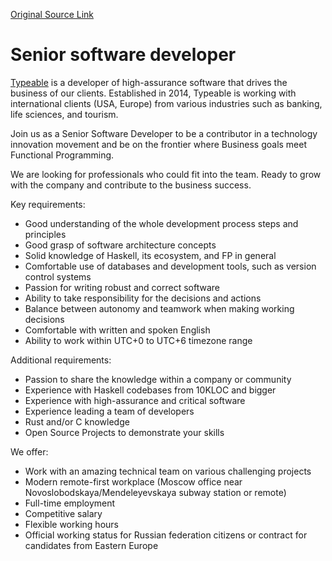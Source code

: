 [Original Source Link](https://typeable.io/job/senior-software-developer.html)

# Senior software developer

[Typeable](https://typeable.io) is a developer of high-assurance software that drives the business of our clients. Established in 2014, Typeable is working with international clients (USA, Europe) from various industries such as banking, life sciences, and tourism.

Join us as a Senior Software Developer to be a contributor in a technology innovation movement and be on the frontier where Business goals meet Functional Programming.

We are looking for professionals who could fit into the team. Ready to grow with the company and contribute to the business success.

Key requirements:

*   Good understanding of the whole development process steps and principles
*   Good grasp of software architecture concepts
*   Solid knowledge of Haskell, its ecosystem, and FP in general
*   Comfortable use of databases and development tools, such as version control systems
*   Passion for writing robust and correct software
*   Ability to take responsibility for the decisions and actions
*   Balance between autonomy and teamwork when making working decisions
*   Comfortable with written and spoken English
*   Ability to work within UTC+0 to UTC+6 timezone range

Additional requirements:

*   Passion to share the knowledge within a company or community
*   Experience with Haskell codebases from 10KLOC and bigger
*   Experience with high-assurance and critical software
*   Experience leading a team of developers
*   Rust and/or C knowledge
*   Open Source Projects to demonstrate your skills

We offer:

*   Work with an amazing technical team on various challenging projects
*   Modern remote-first workplace (Moscow office near Novoslobodskaya/Mendeleyevskaya subway station or remote)
*   Full-time employment
*   Competitive salary
*   Flexible working hours
*   Official working status for Russian federation citizens or contract for candidates from Eastern Europe

